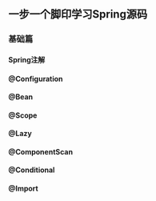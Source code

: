 ## 一步一个脚印学习Spring源码
### 基础篇
#### Spring注解
#### @Configuration
#### @Bean
#### @Scope
#### @Lazy
#### @ComponentScan
#### @Conditional
#### @Import
